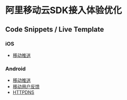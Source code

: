 # 阿里移动云SDK接入体验优化

## Code Snippets / Live Template

### iOS
- [移动推送](https://github.com/aliyun/aliyun-ams-ueo/tree/master/iOS/Push)

### Android

- [移动推送](https://github.com/aliyun/aliyun-ams-ueo/tree/master/Android/Push)
- [移动用户反馈](https://github.com/aliyun/aliyun-ams-ueo/tree/master/Android/Feedback)
- [HTTPDNS](https://github.com/aliyun/aliyun-ams-ueo/tree/master/Android/Httpdns)